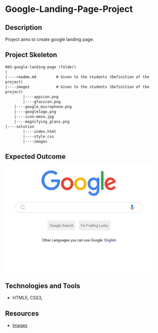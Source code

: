 # Google-Landing-Page-Project

## Description
Project aims to create google landing page.

## Project Skeleton 

```
003-google-landing-page (folder)
|
|----readme.md         # Given to the students (Definition of the project)          
|----images            # Given to the students (Definition of the project)   
        |----appicon.png   
        |----gfavicon.png
	|----google_microphone.png
	|----googlelogo.png
	|----icon-menu.jpg
	|----magnifying_glass.png
|----solution
        |----index.html  
        |----style.css   
        |----images
```

## Expected Outcome

![Project gif](/gif/google.gif)


## Technologies and Tools

- HTML5, CSS3,

## Resources

-  [Images](./images)

